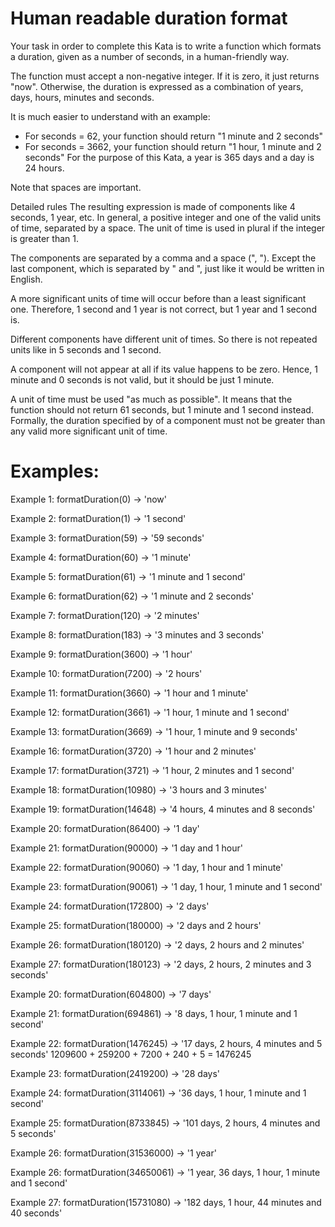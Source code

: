 # Human readable duration format

Your task in order to complete this Kata is to write a function which formats a duration, given as a number of seconds, in a human-friendly way.

The function must accept a non-negative integer. If it is zero, it just returns "now". Otherwise, the duration is expressed as a combination of years, days, hours, minutes and seconds.

It is much easier to understand with an example:

- For seconds = 62, your function should return
  "1 minute and 2 seconds"
- For seconds = 3662, your function should return
  "1 hour, 1 minute and 2 seconds"
  For the purpose of this Kata, a year is 365 days and a day is 24 hours.

Note that spaces are important.

Detailed rules
The resulting expression is made of components like 4 seconds, 1 year, etc. In general, a positive integer and one of the valid units of time, separated by a space. The unit of time is used in plural if the integer is greater than 1.

The components are separated by a comma and a space (", "). Except the last component, which is separated by " and ", just like it would be written in English.

A more significant units of time will occur before than a least significant one. Therefore, 1 second and 1 year is not correct, but 1 year and 1 second is.

Different components have different unit of times. So there is not repeated units like in 5 seconds and 1 second.

A component will not appear at all if its value happens to be zero. Hence, 1 minute and 0 seconds is not valid, but it should be just 1 minute.

A unit of time must be used "as much as possible". It means that the function should not return 61 seconds, but 1 minute and 1 second instead. Formally, the duration specified by of a component must not be greater than any valid more significant unit of time.

# Examples:

Example 1:
formatDuration(0) -> 'now'

Example 2:
formatDuration(1) -> '1 second'

Example 3:
formatDuration(59) -> '59 seconds'

Example 4:
formatDuration(60) -> '1 minute'

Example 5:
formatDuration(61) -> '1 minute and 1 second'

Example 6:
formatDuration(62) -> '1 minute and 2 seconds'

Example 7:
formatDuration(120) -> '2 minutes'

Example 8:
formatDuration(183) -> '3 minutes and 3 seconds'

Example 9:
formatDuration(3600) -> '1 hour'

Example 10:
formatDuration(7200) -> '2 hours'

Example 11:
formatDuration(3660) -> '1 hour and 1 minute'

Example 12:
formatDuration(3661) -> '1 hour, 1 minute and 1 second'

Example 13:
formatDuration(3669) -> '1 hour, 1 minute and 9 seconds'

Example 16:
formatDuration(3720) -> '1 hour and 2 minutes'

Example 17:
formatDuration(3721) -> '1 hour, 2 minutes and 1 second'

Example 18:
formatDuration(10980) -> '3 hours and 3 minutes'

Example 19:
formatDuration(14648) -> '4 hours, 4 minutes and 8 seconds'

Example 20:
formatDuration(86400) -> '1 day'

Example 21:
formatDuration(90000) -> '1 day and 1 hour'

Example 22:
formatDuration(90060) -> '1 day, 1 hour and 1 minute'

Example 23:
formatDuration(90061) -> '1 day, 1 hour, 1 minute and 1 second'

Example 24:
formatDuration(172800) -> '2 days'

Example 25:
formatDuration(180000) -> '2 days and 2 hours'

Example 26:
formatDuration(180120) -> '2 days, 2 hours and 2 minutes'

Example 27:
formatDuration(180123) -> '2 days, 2 hours, 2 minutes and 3 seconds'

Example 20:
formatDuration(604800) -> '7 days'

Example 21:
formatDuration(694861) -> '8 days, 1 hour, 1 minute and 1 second'

Example 22:
formatDuration(1476245) -> '17 days, 2 hours, 4 minutes and 5 seconds'
1209600 + 259200 + 7200 + 240 + 5 = 1476245

Example 23:
formatDuration(2419200) -> '28 days'

Example 24:
formatDuration(3114061) -> '36 days, 1 hour, 1 minute and 1 second'

Example 25:
formatDuration(8733845) -> '101 days, 2 hours, 4 minutes and 5 seconds'

Example 26:
formatDuration(31536000) -> '1 year'

Example 26:
formatDuration(34650061) -> '1 year, 36 days, 1 hour, 1 minute and 1 second'

Example 27:
formatDuration(15731080) -> '182 days, 1 hour, 44 minutes and 40 seconds'
